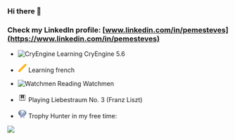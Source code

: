 ### Hi there 👋 
### Check my LinkedIn profile: [www.linkedin.com/in/pemesteves](https://www.linkedin.com/in/pemesteves)

- <img src="icons/cryengine.ico" alt="CryEngine" width="20px"/> Learning CryEngine 5.6

- <img src="icons/baguette.png" alt="Baguette" width="20px"/> Learning french

- <img src="icons/watchmen.ico" alt="Watchmen" width="20px"/> Reading Watchmen

- <img src="icons/piano.png" alt="Piano" width="20px"/> Playing Liebestraum No. 3 (Franz Liszt)

- <img src="icons/platinum.png" alt="Platinum Trophy" width="20px"/> Trophy Hunter in my free time:

<a href="https://psnprofiles.com/funeven"><img src="https://card.psnprofiles.com/2/funeven.png" border="0"></a>
